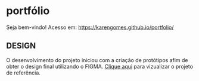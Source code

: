 # portfólio
Seja bem-vindo! Acesso em: https://karengomes.github.io/portfolio/

## DESIGN 

O desenvolvimento do projeto iniciou com a criação de protótipos afim de obter o design final utilizando o FIGMA.
[Clique aqui](https://www.figma.com/community/file/1306641606140555664/design-portfolio-karen-gomes) para vizualizar o projeto de referência.

